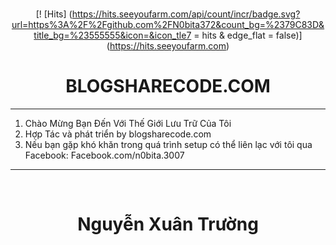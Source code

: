 
<br/>
<div align="center">
  
[! [Hits] (https://hits.seeyoufarm.com/api/count/incr/badge.svg?url=https%3A%2F%2Fgithub.com%2FN0bita372&count_bg=%2379C83D&title_bg=%23555555&icon=&icon_tle7 = hits & edge_flat = false)] (https://hits.seeyoufarm.com)
# BLOGSHARECODE.COM
</div>

--------------------------------------
1. Chào Mừng Bạn Đến Với Thế Giới Lưu Trữ Của Tôi
2. Hợp Tác và phát triển by blogsharecode.com
3. Nếu bạn gặp khó khăn trong quá trình setup có thể liên lạc với tôi qua Facebook: Facebook.com/n0bita.3007
--------------------------------------

<br/>
<div align="center">

# Nguyễn Xuân Trường
</div>




